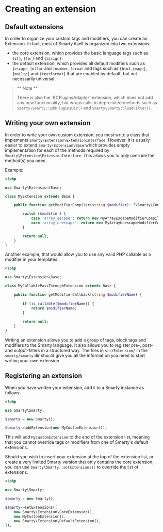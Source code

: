 # Creating an extension

## Default extensions

In order to organize your custom tags and modifiers, you can create an Extension.
In fact, most of Smarty itself is organized into two extensions:

- the core extension, which provides the basic language tags such as `{if}`, `{for}` and `{assign}`. 
- the default extension, which provides all default modifiers such as `|escape`,  `|nl2br` and  `|number_format` 
  and tags such as `{html_image}`, `{mailto}` and `{textformat}` that are enabled by default, but not necessarily universal.

> ** Note **
> 
> There is also the 'BCPluginsAdapter' extension, which does not add any new functionality, but
> wraps calls to deprecated methods such as `Smarty\Smarty::addPluginsDir()` and `Smarty\Smarty::loadFilter()`.

## Writing your own extension

In order to write your own custom extension, you must write a class that implements `Smarty\Extension\ExtensionInterface`.
However, it is usually easier to extend `Smarty\Extension\Base` which provides empty implementation for each of the methods
required by `Smarty\Extension\ExtensionInterface`. This allows you to only override the method(s) you need.

Example:
```php
<?php

use Smarty\Extension\Base;

class MyExtension extends Base {

    public function getModifierCompiler(string $modifier): ?\Smarty\Compile\Modifier\ModifierCompilerInterface {

		switch ($modifier) {
			case 'array_escape': return new MyArrayEscapeModifierCompiler();
			case 'array_unescape': return new MyArrayUnescapeModifierCompiler();
        }

		return null;
	}
}

```
Another example, that would allow you to use any valid PHP callable as a modifier in your templates:

```php
<?php

use Smarty\Extension\Base;

class MyCallablePassThroughExtension extends Base {

    public function getModifierCallback(string $modifierName) {
    
        if (is_callable($modifierName)) {
            return $modifierName;
        }
    
		return null;
	}
}

```

Writing an extension allows you to add a group of tags, block tags and modifiers to the Smarty language.
It also allows you to register pre-, post- and output-filters in a structured way. 
The files in `src/Extension/` in the `smarty/smarty` dir should give you all the information you need to start
writing your own extension.

## Registering an extension

When you have written your extension, add it to a Smarty instance as follows:

```php
<?php

use Smarty\Smarty;

$smarty = new Smarty();

$smarty->addExtension(new MyCustomExtension());
```

This will add `MyCustomExtension` to the end of the extension list, meaning that you cannot override tags or modifiers
from one of Smarty's default extensions.

Should you wish to insert your extension at the top of the extension list, or create a very limited Smarty version that
only contains the core extension, you can use `Smarty\Smarty::setExtensions()` to override the list of extensions.

```php
<?php

use Smarty\Smarty;

$smarty = new Smarty();

$smarty->setExtensions([
    new Smarty\Extension\CoreExtension(),
    new MyCustomExtension(),
    new Smarty\Extension\DefaultExtension(),
]);
```